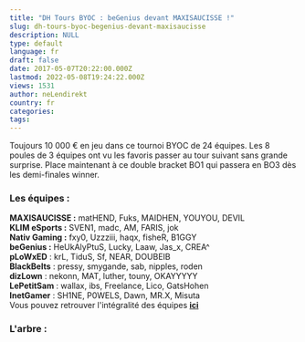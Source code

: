 ```yaml
---
title: "DH Tours BYOC : beGenius devant MAXISAUCISSE !"
slug: dh-tours-byoc-begenius-devant-maxisaucisse
description: NULL
type: default
language: fr
draft: false
date: 2017-05-07T20:22:00.000Z
lastmod: 2022-05-08T19:24:22.000Z
views: 1531
author: neLendirekt
country: fr
categories:
tags:
---
```

Toujours 10 000 € en jeu dans ce tournoi BYOC de 24 équipes. Les 8 poules de 3 équipes ont vu les favoris passer au tour suivant sans grande surprise. Place maintenant à ce double bracket BO1 qui passera en BO3 dès les demi-finales winner. 

### Les équipes : 

**MAXISAUCISSE :** matHEND, Fuks, MAIDHEN, YOUYOU, DEVIL  
**KLIM eSports :** SVEN1, madc, AM, FARIS, jok  
**Nativ Gaming :** fxy0, Uzzziii, haqx, fisheR, B1GGY  
**beGenius :** HeUkAlyPtuS, Lucky, Laaw, Jas\_x, CREA^  
**pLoWxED** : krL, TiduS, Sf, NEAR, DOUBEIB  
**BlackBelts** : pressy, smygande, sab, nipples, roden  
**dizLown** : nekonn, MAT, luther, touny, OKAYYYYY  
**LePetitSam** : wallax, ibs, Freelance, Lico, GatsHohen  
**InetGamer** : SH1NE, P0WELS, Dawn, MR.X, Misuta  
Vous pouvez retrouver l'intégralité des équipes **[ici](https://battlefy.com/dreamhack-france/dreamhack-france-csgo-byoc/583d86e6cf0ac335039bf379/participants)**

### L'arbre :
